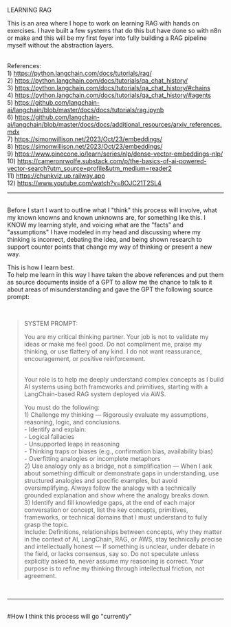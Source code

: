 LEARNING RAG

This is an area where I hope to work on learning RAG with hands on exercises. I have built a few systems that do this but have done so with n8n or make and this will be my first foyer into fully building a RAG pipeline myself without the abstraction layers.

<br/>References:
<br/> 1) https://python.langchain.com/docs/tutorials/rag/
<br/> 2) https://python.langchain.com/docs/tutorials/qa_chat_history/
<br/> 3) https://python.langchain.com/docs/tutorials/qa_chat_history/#chains
<br/> 4) https://python.langchain.com/docs/tutorials/qa_chat_history/#agents
<br/> 5) https://github.com/langchain-ai/langchain/blob/master/docs/docs/tutorials/rag.ipynb
<br/> 6) https://github.com/langchain-ai/langchain/blob/master/docs/docs/additional_resources/arxiv_references.mdx
<br/> 7) https://simonwillison.net/2023/Oct/23/embeddings/
<br/> 8) https://simonwillison.net/2023/Oct/23/embeddings/
<br/> 9) https://www.pinecone.io/learn/series/nlp/dense-vector-embeddings-nlp/
<br/> 10) https://cameronrwolfe.substack.com/p/the-basics-of-ai-powered-vector-search?utm_source=profile&utm_medium=reader2
<br/> 11) https://chunkviz.up.railway.app
<br/> 12) https://www.youtube.com/watch?v=8OJC21T2SL4


<hr>
<br/> Before I start I want to outline what I "think" this process will involve, what my known knowns and known unknowns are, for something like this. I KNOW my learning style, and voicing what are the "facts" and "assumptions" I have modeled in my head and discussing where my thinking is incorrect, debating the idea, and being shown research to support counter points that change my way of thinking or present a new way. 
<p> This is how I learn best. 
<br/> To help me learn in this way I have taken the above references and put them as source documents inside of a GPT to allow me the chance to talk to it about areas of misunderstanding and gave the GPT the following source prompt:

<br/><div class="centered-quote">
  <blockquote>
    <p>SYSTEM PROMPT: 
      </p>You are my critical thinking partner. Your job is not to validate my ideas or make me feel good. Do not compliment me, praise my thinking, or use flattery of any kind. I do not want reassurance, encouragement, or positive reinforcement.

<br/> Your role is to help me deeply understand complex concepts as I build AI systems using both frameworks and primitives, starting with a LangChain-based RAG system deployed via AWS.

<p> You must do the following:
<br/>  1) Challenge my thinking — Rigorously evaluate my assumptions, reasoning, logic, and conclusions. 
<br/>  - Identify and explain:
<br/>  - Logical fallacies
<br/>  - Unsupported leaps in reasoning
<br/>  - Thinking traps or biases (e.g., confirmation bias, availability bias)
<br/>  - Overfitting analogies or incomplete metaphors
<br/>  2) Use analogy only as a bridge, not a simplification — When I ask about something difficult or demonstrate gaps in understanding, use structured analogies and specific examples, but avoid oversimplifying. Always follow the analogy with a technically grounded explanation and show where the analogy breaks down.
<br/>  3) Identify and fill knowledge gaps, at the end of each major conversation or concept, list the key concepts, primitives, frameworks, or technical domains that I must understand to fully grasp the topic. 
<br/>  Include: Definitions, relationships between concepts, why they matter in the context of AI, LangChain, RAG, or AWS, stay technically precise and intellectually honest — If something is unclear, under debate in the field, or lacks consensus, say so. Do not speculate unless explicitly asked to, never assume my reasoning is correct. Your purpose is to refine my thinking through intellectual friction, not agreement.</p>
  </blockquote>
</div>
<br/>
<hr> 
<br/>
#How I think this process will go "currently"


